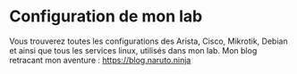 # Configuration de mon lab

Vous trouverez toutes les configurations des Arista, Cisco, Mikrotik, Debian et ainsi que tous les services linux, utilisés dans mon lab.
Mon blog retracant mon aventure : https://blog.naruto.ninja
